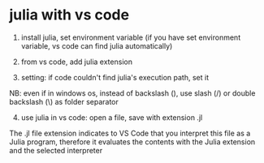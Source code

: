 # julia with vs code

1. install julia, set environment variable (if you have set environment variable, vs code can find julia automatically)

2. from vs code, add julia extension

3. setting: if code couldn't find julia's execution path, set it

NB: even if in windows os, instead of backslash (\), use slash (/) or double backslash (\\) as folder separator

4. use julia in vs code: open a file, save with extension .jl

The .jl file extension indicates to VS Code that you interpret this file as a Julia program, therefore 
it evaluates the contents with the Julia extension and the selected interpreter
